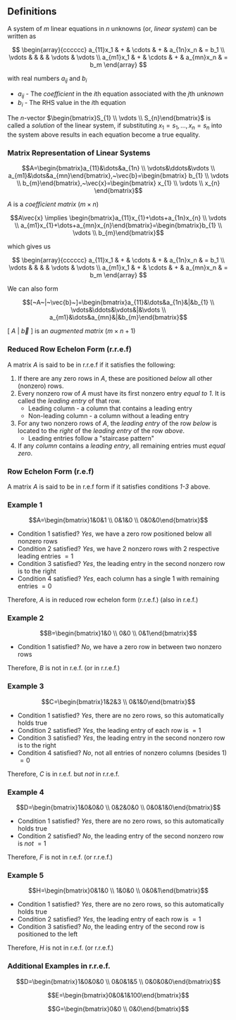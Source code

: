 ## Definitions

A system of $m$ linear equations in $n$ unknowns (or, _linear system_) can be written as

$$ \begin{array}{cccccc} a_{11}x_1 & + & \cdots & + & a_{1n}x_n & = b_1 \\ \vdots    &   &        &   & \vdots    & \vdots \\ a_{m1}x_1 & + & \cdots & + & a_{mn}x_n & = b_m \end{array} $$

with real numbers $a_{ij}$ and $b_{i}$
- $a_{ij}$ - The _coefficient_ in the $i$th equation associated with the $j$th _unknown_
- $b_{i}$ - The RHS value in the $i$th equation

The $n$-vector $\begin{bmatrix}S_{1} \\ \vdots \\ S_{n}\end{bmatrix}$ is called a _solution_ of the linear system, if substituting $x_{1}=s_{1},\dots,x_{n}=s_{n}$ into the system above results in each equation become a true equality.

### Matrix Representation of Linear Systems

$$A=\begin{bmatrix}a_{11}&\dots&a_{1n} \\ \vdots&\ddots&\vdots \\ a_{m1}&\dots&a_{mn}\end{bmatrix},~\vec{b}=\begin{bmatrix}
b_{1} \\ \vdots \\ b_{m}\end{bmatrix},~\vec{x}=\begin{bmatrix} x_{1} \\ \vdots \\ x_{n} \end{bmatrix}$$

$A$ is a _coefficient matrix_ ($m \times n$)

$$A\vec{x} \implies \begin{bmatrix}a_{11}x_{1}+\dots+a_{1n}x_{n} \\ \vdots \\ a_{m1}x_{1}+\dots+a_{mn}x_{n}\end{bmatrix}=\begin{bmatrix}b_{1} \\ \vdots \\ b_{m}\end{bmatrix}$$

which gives us

$$ \begin{array}{cccccc} a_{11}x_1 & + & \cdots & + & a_{1n}x_n & = b_1 \\ \vdots    &   &        &   & \vdots    & \vdots \\ a_{m1}x_1 & + & \cdots & + & a_{mn}x_n & = b_m \end{array} $$

We can also form

$$[~A~|~\vec{b}~]=\begin{bmatrix}a_{11}&\dots&a_{1n}&|&b_{1} \\ \vdots&\ddots&\vdots&|&\vdots \\ a_{m1}&\dots&a_{mn}&|&b_{m}\end{bmatrix}$$

$[~A~|~\vec{b}~]$ is an _augmented matrix_ ($m \times n+1$)

### Reduced Row Echelon Form (r.r.e.f)

A matrix $A$ is said to be in r.r.e.f if it satisfies the following:

1. If there are any zero rows in $A$, these are positioned _below_ all other (nonzero) rows.
2. Every nonzero row of $A$ must have its first nonzero entry _equal to 1_. It is called the _leading entry_ of that row.
	- Leading column - a column that contains a leading entry
	- Non-leading column - a column without a leading entry
3. For any two nonzero rows of $A$, the _leading entry_ of the row _below_ is located to the _right_ of the _leading entry_ of the row _above_.
	- Leading entries follow a "staircase pattern"
4. If any _column_ contains a _leading entry_, all remaining entries must _equal zero_.

### Row Echelon Form (r.e.f)

A matrix $A$ is said to be in r.e.f form if it satisfies conditions _1-3_ above.

### Example 1

$$A=\begin{bmatrix}1&0&1 \\ 0&1&0 \\ 0&0&0\end{bmatrix}$$

- Condition 1 satisfied? _Yes_, we have a zero row positioned below all nonzero rows
- Condition 2 satisfied? _Yes_, we have 2 nonzero rows with 2 respective leading entries $=1$
- Condition 3 satisfied? _Yes_, the leading entry in the second nonzero row is to the right
- Condition 4 satisfied? _Yes_, each column has a single 1 with remaining entries $=0$

Therefore, $A$ is in reduced row echelon form (r.r.e.f.) (also in r.e.f.)

### Example 2

$$B=\begin{bmatrix}1&0 \\ 0&0 \\ 0&1\end{bmatrix}$$

- Condition 1 satisfied? _No_, we have a zero row in between two nonzero rows

Therefore, $B$ is not in r.e.f. (or in r.r.e.f.)

### Example 3

$$C=\begin{bmatrix}1&2&3 \\ 0&1&0\end{bmatrix}$$

- Condition 1 satisfied? _Yes_, there are no zero rows, so this automatically holds true
- Condition 2 satisfied? _Yes_, the leading entry of each row is $=1$
- Condition 3 satisfied? _Yes_, the leading entry in the second nonzero row is to the right
- Condition 4 satisfied? _No_, not all entries of nonzero columns (besides 1) $=0$

Therefore, $C$ is in r.e.f. but _not_ in r.r.e.f.

### Example 4

$$D=\begin{bmatrix}1&0&0&0 \\ 0&2&0&0 \\ 0&0&1&0\end{bmatrix}$$

- Condition 1 satisfied? _Yes_, there are no zero rows, so this automatically holds true
- Condition 2 satisfied? _No_, the leading entry of the second nonzero row is _not_ $=1$

Therefore, $F$ is not in r.e.f. (or r.r.e.f.)

### Example 5

$$H=\begin{bmatrix}0&1&0 \\ 1&0&0 \\ 0&0&1\end{bmatrix}$$

- Condition 1 satisfied? _Yes_, there are no zero rows, so this automatically holds true
- Condition 2 satisfied? _Yes_, the leading entry of each row is $=1$
- Condition 3 satisfied? _No_, the leading entry of the second row is positioned to the left

Therefore, $H$ is not in r.e.f. (or r.r.e.f.)

### Additional Examples in r.r.e.f.

$$D=\begin{bmatrix}1&0&0&0 \\ 0&0&1&5 \\ 0&0&0&0\end{bmatrix}$$

$$E=\begin{bmatrix}0&0&1&100\end{bmatrix}$$

$$G=\begin{bmatrix}0&0 \\ 0&0\end{bmatrix}$$
